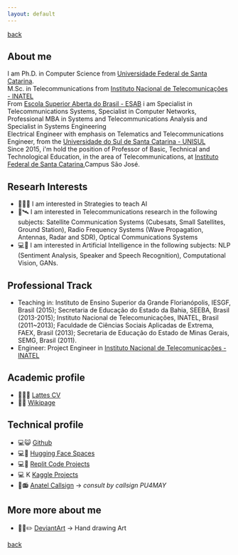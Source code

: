 ```yaml
---
layout: default
---
```

[back](./)

## About me

I am Ph.D. in Computer Science from [Universidade Federal de Santa Catarina](https://ufsc.br/). <br>
M.Sc. in Telecommunications from [Instituto Nacional de Telecomunicações - INATEL](http://www.inatel.br) <br>
From [Escola Superior Aberta do Brasil - ESAB](https://esab.edu.br/) i am Specialist in Telecommunications Systems, Specialist in Computer Networks, Professional MBA in Systems and Telecommunications Analysis and Specialist in Systems Engineering <br>
Electrical Engineer with emphasis on Telematics and Telecommunications Engineer, from the [Universidade do Sul de Santa Catarina - UNISUL](http://www.unisul.br) <br>
Since 2015, i'm hold the position of Professor of Basic, Technical and Technological Education, in the area of Telecommunications, at [Instituto Federal de Santa Catarina](https://www.ifsc.edu.br/),Campus São José.

## Researh Interests

* 👨‍🏫🤖 I am interested in Strategies to teach AI
* 📡🛰️	I am interested in Telecommunications research in the following subjects: Satellite Communication Systems (Cubesats, Small Satellites, Ground Station), Radio Frequency Systems (Wave Propagation, Antennas, Radar and SDR), Optical Communications Systems
* 💻🤖 I am interested in Artificial Intelligence in the following subjects: NLP (Sentiment Analysis, Speaker and Speech Recognition), Computational Vision, GANs.


## Professional Track

* Teaching in: Instituto de Ensino Superior da Grande Florianópolis, IESGF, Brasil (2015); Secretaria de Educação do Estado da Bahia, SEEBA, Brasil (2013-2015); 
Instituto Nacional de Telecomunicações, INATEL, Brasil (2011~2013); Faculdade de Ciências Sociais Aplicadas de Extrema, FAEX, Brasil (2013); 
Secretaria de Educação do Estado de Minas Gerais, SEMG, Brasil (2011).
* Engineer: Project Engineer in [Instituto Nacional de Telecomunicações - INATEL](http://www.inatel.br)

## Academic profile

- 📃👨‍🎓 [Lattes CV](http://lattes.cnpq.br/6289204315531991)
- 📑🏫 [Wikipage](https://wiki.sj.ifsc.edu.br/index.php/Ramon_Mayor_Martins)

## Technical profile

- 💻😺 [Github](https://github.com/rmayormartins)
- 💻🤗 [Hugging Face Spaces](https://huggingface.co/rmayormartins)
- 💻👾 [Replit Code Projects](https://replit.com/@rmayormartins)
- 💻 K [Kaggle Projects](https://www.kaggle.com/rmayormartins)
- 📃📻 [Anatel Callsign](https://sistemas.anatel.gov.br/easp/Novo/ConsultaIndicativo/Tela.asp) -> _consult by callsign PU4MAY_

## More more about me

- 👨‍🎨✏️ [DeviantArt](https://www.deviantart.com/rmayormartins) -> Hand drawing Art

[back](./)
